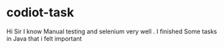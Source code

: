 # codiot-task
Hi Sir  I know Manual testing and selenium very well . I finished Some tasks in Java that i felt important

